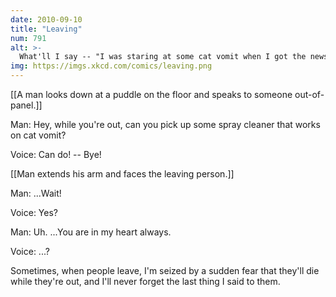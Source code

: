 ```yaml
---
date: 2010-09-10
title: "Leaving"
num: 791
alt: >-
  What'll I say -- "I was staring at some cat vomit when I got the news?"
img: https://imgs.xkcd.com/comics/leaving.png
---
```

[[A man looks down at a puddle on the floor and speaks to someone out-of-panel.]]

Man: Hey, while you're out, can you pick up some spray cleaner that works on cat vomit?

Voice: Can do! -- Bye!

[[Man extends his arm and faces the leaving person.]]

Man: ...Wait!

Voice: Yes?

Man: Uh. ...You are in my heart always.

Voice: ...?

Sometimes, when people leave, I'm seized by a sudden fear that they'll die while they're out, and I'll never forget the last thing I said to them.

